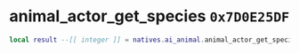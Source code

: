 # animal_actor_get_species `0x7D0E25DF`

```lua
local result --[[ integer ]] = natives.ai_animal.animal_actor_get_species(_unk0 --[[ integer ]])
```